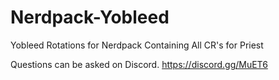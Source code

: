 # Nerdpack-Yobleed
Yobleed Rotations for Nerdpack
Containing All CR's for Priest

Questions can be asked on Discord.
https://discord.gg/MuET6

